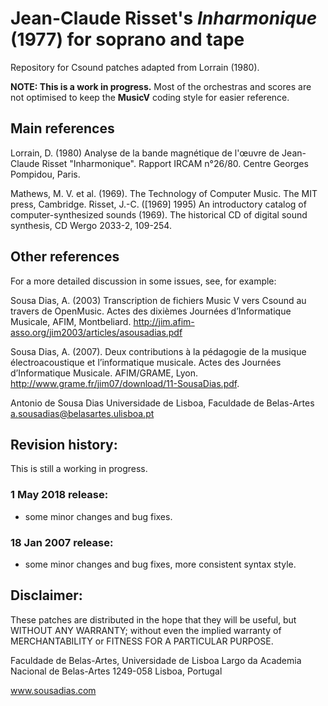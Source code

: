 # Jean-Claude Risset's _Inharmonique_ (1977) for soprano and tape
Repository for Csound patches adapted from Lorrain (1980).

__NOTE: This is a work in progress.__
Most of the orchestras and scores are not optimised to keep the __MusicV__ coding style for easier reference.

## Main references
Lorrain, D. (1980) Analyse de la bande magnétique de l'œuvre de Jean-Claude Risset "Inharmonique". Rapport IRCAM n°26/80. Centre Georges Pompidou, Paris.




Mathews, M. V. et al. (1969). The Technology of Computer Music. The MIT press, Cambridge.
Risset, J.-C. ([1969] 1995) An introductory catalog of computer-synthesized sounds (1969). The historical CD of digital sound synthesis, CD Wergo 2033-2, 109-254.

## Other references
For a more detailed discussion in some issues, see, for example:

Sousa Dias, A. (2003) Transcription de fichiers Music V vers Csound au travers de OpenMusic. Actes des dixièmes Journées d’Informatique Musicale, AFIM, Montbeliard. http://jim.afim-asso.org/jim2003/articles/asousadias.pdf

Sousa Dias, A. (2007). Deux contributions à la pédagogie de la musique électroacoustique et l’informatique musicale. Actes des Journées d’Informatique Musicale. AFIM/GRAME, Lyon.  http://www.grame.fr/jim07/download/11-SousaDias.pdf.

Antonio de Sousa Dias
Universidade de Lisboa, Faculdade de Belas-Artes
a.sousadias@belasartes.ulisboa.pt

## Revision history:
This is still a working in progress.
### 1 May 2018 release:
- some minor changes and bug fixes.
### 18 Jan 2007 release:
- some minor changes and bug fixes, more consistent syntax style.

## Disclaimer:
These patches are distributed in the hope that they will be useful, but WITHOUT ANY WARRANTY; without even the implied warranty of MERCHANTABILITY or FITNESS FOR A PARTICULAR PURPOSE.

Faculdade de Belas-Artes,
Universidade de Lisboa
Largo da Academia Nacional de Belas-Artes
1249-058 Lisboa, Portugal

www.sousadias.com
